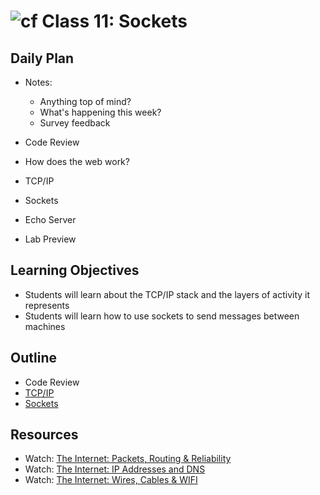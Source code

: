 # ![cf](http://i.imgur.com/7v5ASc8.png) Class 11: Sockets

## Daily Plan
- Notes:
    - Anything top of mind?
    - What's happening this week?
    - Survey feedback

- Code Review
- How does the web work?
- TCP/IP
- Sockets
- Echo Server
- Lab Preview


## Learning Objectives
- Students will learn about the TCP/IP stack and the layers of activity it represents
- Students will learn how to use sockets to send messages between machines

## Outline

- Code Review
- [TCP/IP]
- [Sockets]

<!-- links -->
[TCP/IP]: ./notes/tcp_ip.md
[Sockets]: ./notes/sockets.md

## Resources
- Watch: [The Internet: Packets, Routing & Reliability](https://www.youtube.com/watch?v=AYdF7b3nMto)
- Watch: [The Internet: IP Addresses and DNS](https://www.youtube.com/watch?v=5o8CwafCxnU)
- Watch: [The Internet: Wires, Cables & WIFI](https://www.youtube.com/watch?v=ZhEf7e4kopM)

